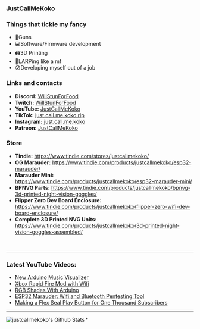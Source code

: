 ### JustCallMeKoko
### Things that tickle my fancy
- 🔫Guns
- 💻Software/Firmware development
- 🖨️3D Printing
- 🚁LARPing like a mf
- 😰Developing myself out of a job

### Links and contacts
- **Discord:** [WillStunForFood](https://discord.com/servers/willstunforfood-776211399918878760)
- **Twitch:** [WillStunForFood](https://twitch.tv/willstunforfood)
- **YouTube:** [JustCallMeKoko](https://youtube.com/justcallmekoko)
- **TikTok:** [just.call.me.koko.rip](https://www.tiktok.com/@just.call.me.koko.rip)
- **Instagram:** [just.call.me.koko](https://www.instagram.com/just.call.me.koko/)
- **Patreon:** [JustCallMeKoko](https://www.patreon.com/justcallmekoko)

### Store
- **Tindie:** https://www.tindie.com/stores/justcallmekoko/
- **OG Marauder:** https://www.tindie.com/products/justcallmekoko/esp32-marauder/
- **Marauder Mini:** https://www.tindie.com/products/justcallmekoko/esp32-marauder-mini/
- **BPNVG Parts:** https://www.tindie.com/products/justcallmekoko/bpnvg-3d-printed-night-vision-goggles/
- **Flipper Zero Dev Board Enclosure:** https://www.tindie.com/products/justcallmekoko/flipper-zero-wifi-dev-board-enclosure/
- **Complete 3D Printed NVG Units:** https://www.tindie.com/products/justcallmekoko/3d-printed-night-vision-goggles-assembled/ 

<br />

--- 

### Latest YouTube Videos:
<!-- YOUTUBE:START -->
- [New Arduino Music Visualizer](https://www.youtube.com/watch?v=q1n5DrI3NOo)
- [Xbox Rapid Fire Mod with Wifi](https://www.youtube.com/watch?v=Ci7KqMRJ9D4)
- [RGB Shades With Arduino](https://www.youtube.com/watch?v=CqkNGTsWTIE)
- [ESP32 Marauder: Wifi and Bluetooth Pentesting Tool](https://www.youtube.com/watch?v=BGFO1wA29o8)
- [Making a Flex Seal Play Button for One Thousand Subscribers](https://www.youtube.com/watch?v=8TjliWAqDOU)
<!-- YOUTUBE:END -->

--- 

<img align="left" alt="justcallmekoko's Github Stats" src="https://github-readme-stats.vercel.app/api?username=justcallmekoko&show_icons=true&hide_border=true&theme=radical" />

[twitter]: https://twitter.com/jcmkyoutube
[youtube]: https://youtube.com/justcallmekoko
[instagram]: https://instagram.com/just.call.me.koko
*
<!--
**justcallmekoko/justcallmekoko** is a ✨ _special_ ✨ repository because its `README.md` (this file) appears on your GitHub profile.

Here are some ideas to get you started:

- 🔭 I’m currently working on ...
- 🌱 I’m currently learning ...
- 👯 I’m looking to collaborate on ...
- 🤔 I’m looking for help with ...
- 💬 Ask me about ...
- 📫 How to reach me: ...
- 😄 Pronouns: ...
- ⚡ Fun fact: ...
-->
